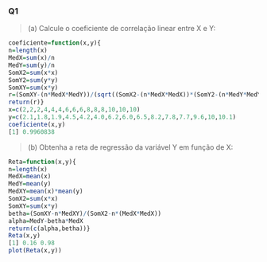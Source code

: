 ### Q1
> (a) Calcule o coeficiente de correlação linear entre X e Y:

````R
coeficiente=function(x,y){
n=length(x)
MedX=sum(x)/n
MedY=sum(y)/n
SomX2=sum(x*x)
SomY2=sum(y*y)
SomXY=sum(x*y)
r=(SomXY-(n*MedX*MedY))/(sqrt((SomX2-(n*MedX*MedX))*(SomY2-(n*MedY*MedY))))
return(r)}
x=c(2,2,2,4,4,4,6,6,6,8,8,8,10,10,10)
y=c(2.1,1.8,1.9,4.5,4.2,4.0,6.2,6.0,6.5,8.2,7.8,7.7,9.6,10,10.1)
coeficiente(x,y)
[1] 0.9960838
````
> (b) Obtenha a reta de regressão da variável Y em função de X:

````R
Reta=function(x,y){
n=length(x)
MedX=mean(x)
MedY=mean(y)
MedXY=mean(x)*mean(y)
SomX2=sum(x*x)
SomXY=sum(x*y)
betha=(SomXY-n*MedXY)/(SomX2-n*(MedX*MedX))
alpha=MedY-betha*MedX
return(c(alpha,betha))}
Reta(x,y)
[1] 0.16 0.98 
plot(Reta(x,y))
````
